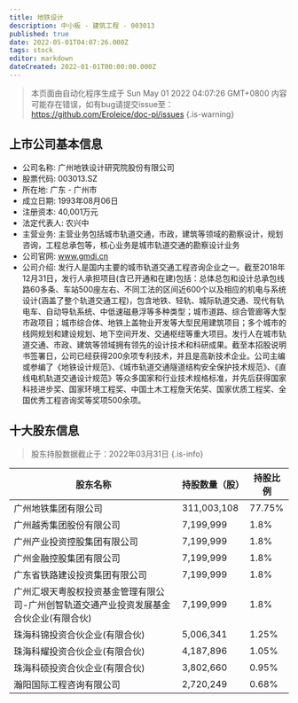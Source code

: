 ```yaml
---
title: 地铁设计
description: 中小板 - 建筑工程 - 003013
published: true
date: 2022-05-01T04:07:26.000Z
tags: stock
editor: markdown
dateCreated: 2022-01-01T00:00:00.000Z
---
```


> 本页面由自动化程序生成于 Sun May 01 2022 04:07:26 GMT+0800
> 内容可能存在错误，如有bug请提交issue至：https://github.com/Eroleice/doc-pi/issues
{.is-warning}

## 上市公司基本信息
- 公司名称: 广州地铁设计研究院股份有限公司
- 股票代码: 003013.SZ
- 所在地: 广东 - 广州市
- 成立日期: 1993年08月06日
- 注册资本: 40,001万元
- 法定代表人: 农兴中
- 主营业务: 主营业务包括城市轨道交通，市政，建筑等领域的勘察设计，规划咨询，工程总承包等，核心业务是城市轨道交通的勘察设计业务
- 公司官网: www.gmdi.cn
- 公司介绍: 发行人是国内主要的城市轨道交通工程咨询企业之一。截至2018年12月31日，发行人承担项目(含已开通和在建)包括：总体总包和设计总承包线路60多条、车站500座左右、不同工法的区间近600个以及相应的机电与系统设计(涵盖了整个轨道交通工程)，包含地铁、轻轨、城际轨道交通、现代有轨电车、自动导轨系统、中低速磁悬浮等多种类型；城市道路、综合管廊等大型市政项目；城市综合体、地铁上盖物业开发等大型民用建筑项目；多个城市的线网规划和建设规划、地下空间开发、交通枢纽等重大项目。发行人在城市轨道交通、市政、建筑等领域拥有领先的设计技术和科研成果。截至本招股说明书签署日，公司已经获得200余项专利技术，并且是高新技术企业。公司主编或参编了《地铁设计规范》、《城市轨道交通隧道结构安全保护技术规范》、《直线电机轨道交通设计规范》等众多国家和行业技术规格标准，并先后获得国家科技进步奖、国家环境工程奖、中国土木工程詹天佑奖、国家优质工程奖、全国优秀工程咨询奖等奖项500余项。


## 十大股东信息
> 股东持股数据截止于：2022年03月31日
{.is-info}

| 股东名称 | 持股数量（股） | 持股比例 |
| --- | --- | --- |
| 广州地铁集团有限公司 | 311,003,108 | 77.75% |
| 广州越秀集团股份有限公司 | 7,199,999 | 1.8% |
| 广州产业投资控股集团有限公司 | 7,199,999 | 1.8% |
| 广州金融控股集团有限公司 | 7,199,999 | 1.8% |
| 广东省铁路建设投资集团有限公司 | 7,199,999 | 1.8% |
| 广州汇垠天粤股权投资基金管理有限公司-广州创智轨道交通产业投资发展基金合伙企业(有限合伙) | 7,199,999 | 1.8% |
| 珠海科锦投资合伙企业(有限合伙) | 5,006,341 | 1.25% |
| 珠海科耀投资合伙企业(有限合伙) | 4,187,896 | 1.05% |
| 珠海科硕投资合伙企业(有限合伙) | 3,802,660 | 0.95% |
| 瀚阳国际工程咨询有限公司 | 2,720,249 | 0.68% |




